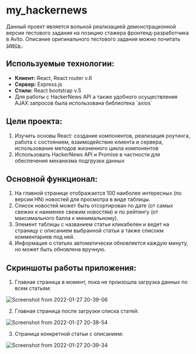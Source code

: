 # my_hackernews

Данный проект является вольной реализацией демонстрационной версии тестового задания на позицию стажера фронтенд-разработчика в Avito. Описание оригинального тестового задания можно почитать <a href="https://github.com/avito-tech/sx-frontend-trainee-assignment"> здесь </a>.

## Используемые технологии:
<ul>
  <li> <b>Клиент:</b> React, React router v.6</li>
  <li> <b>Сервер:</b> Express.js</li>
  <li> <b>Стили:</b> React bootstrap v.5 </li>
  <li> Для работы с HackerNews API а также удобного осуществления AJAX запросов была использована библиотека `axios`</li>
</ul>

## Цели проекта:
<ol>
  <li> Изучить основы React: создание компонентов, реализация роутинга, работа с состоянием, взаимодействие клиента и сервера, использование методов жизненного цикла компонентов</li>
  <li> Использовать HackerNews API и Promise в частности для обеспечения механизма подгрузки данных </li>
</ol>

## Основной функционал:

1. На главной странице отображается 100 наиболее интересных (по версии HN) новостей для просмотра в виде таблицы.
2. Список новостей может быть отсортирован по дате (от самых свежих к наименее свежим новостям) и по рейтингу (от максимального балла к минимальному).
3. Элемент таблицы с названием статьи кликабелен и ведет на страницу с описанием выбранной статьи а также списокм комментариев под ней.
4. Информация о статьях автоматически обновляется каждую минуту, но может быть обновлена вручную.

## Скриншоты работы приложения:

1. Главная страница в момент, пока не произошла загрузка данных по всем статьям:

![Screenshot from 2022-01-27 20-39-06](https://user-images.githubusercontent.com/54899277/151383445-cf72a9c0-4f81-49f9-8ba1-d92b89ef1939.png)

2. Главная страница после загрузки списка статей:

![Screenshot from 2022-01-27 20-38-54](https://user-images.githubusercontent.com/54899277/151383915-b435df9d-9a77-40c9-82df-a318e822a0f0.png)

3. Страница конкретной статьи с описанием:

![Screenshot from 2022-01-27 20-39-34](https://user-images.githubusercontent.com/54899277/151384098-196bc437-2342-470d-8c6d-a0979a5f085b.png)



